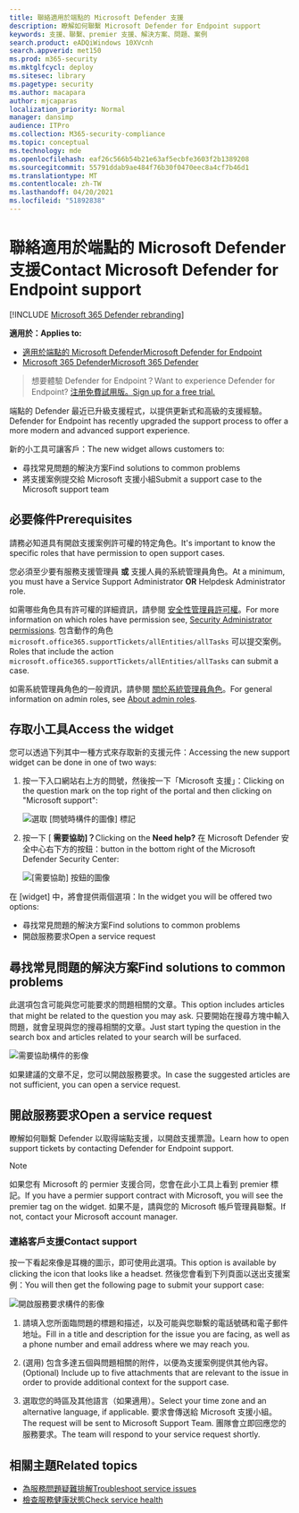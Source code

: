 ```yaml
---
title: 聯絡適用於端點的 Microsoft Defender 支援
description: 瞭解如何聯繫 Microsoft Defender for Endpoint support
keywords: 支援、聯繫、premier 支援、解決方案、問題、案例
search.product: eADQiWindows 10XVcnh
search.appverid: met150
ms.prod: m365-security
ms.mktglfcycl: deploy
ms.sitesec: library
ms.pagetype: security
ms.author: macapara
author: mjcaparas
localization_priority: Normal
manager: dansimp
audience: ITPro
ms.collection: M365-security-compliance
ms.topic: conceptual
ms.technology: mde
ms.openlocfilehash: eaf26c566b54b21e63af5ecbfe3603f2b1389208
ms.sourcegitcommit: 55791ddab9ae484f76b30f0470eec8a4cf7b46d1
ms.translationtype: MT
ms.contentlocale: zh-TW
ms.lasthandoff: 04/20/2021
ms.locfileid: "51892838"
---
```

# <a name="contact-microsoft-defender-for-endpoint-support"></a><span data-ttu-id="286e6-104">聯絡適用於端點的 Microsoft Defender 支援</span><span class="sxs-lookup"><span data-stu-id="286e6-104">Contact Microsoft Defender for Endpoint support</span></span>

[!INCLUDE [Microsoft 365 Defender rebranding](../../includes/microsoft-defender.md)]


<span data-ttu-id="286e6-105">**適用於：**</span><span class="sxs-lookup"><span data-stu-id="286e6-105">**Applies to:**</span></span>
- [<span data-ttu-id="286e6-106">適用於端點的 Microsoft Defender</span><span class="sxs-lookup"><span data-stu-id="286e6-106">Microsoft Defender for Endpoint</span></span>](https://go.microsoft.com/fwlink/p/?linkid=2154037)
- [<span data-ttu-id="286e6-107">Microsoft 365 Defender</span><span class="sxs-lookup"><span data-stu-id="286e6-107">Microsoft 365 Defender</span></span>](https://go.microsoft.com/fwlink/?linkid=2118804)

><span data-ttu-id="286e6-108">想要體驗 Defender for Endpoint？</span><span class="sxs-lookup"><span data-stu-id="286e6-108">Want to experience Defender for Endpoint?</span></span> [<span data-ttu-id="286e6-109">注册免費試用版。</span><span class="sxs-lookup"><span data-stu-id="286e6-109">Sign up for a free trial.</span></span>](https://www.microsoft.com/microsoft-365/windows/microsoft-defender-atp?ocid=docs-wdatp-assignaccess-abovefoldlink)

<span data-ttu-id="286e6-110">端點的 Defender 最近已升級支援程式，以提供更新式和高級的支援經驗。</span><span class="sxs-lookup"><span data-stu-id="286e6-110">Defender for Endpoint has recently upgraded the support process to offer a more modern and advanced support experience.</span></span> 

<span data-ttu-id="286e6-111">新的小工具可讓客戶：</span><span class="sxs-lookup"><span data-stu-id="286e6-111">The new widget allows customers to:</span></span>
- <span data-ttu-id="286e6-112">尋找常見問題的解決方案</span><span class="sxs-lookup"><span data-stu-id="286e6-112">Find solutions to common problems</span></span>
- <span data-ttu-id="286e6-113">將支援案例提交給 Microsoft 支援小組</span><span class="sxs-lookup"><span data-stu-id="286e6-113">Submit a support case to the Microsoft support team</span></span>

## <a name="prerequisites"></a><span data-ttu-id="286e6-114">必要條件</span><span class="sxs-lookup"><span data-stu-id="286e6-114">Prerequisites</span></span>
<span data-ttu-id="286e6-115">請務必知道具有開啟支援案例許可權的特定角色。</span><span class="sxs-lookup"><span data-stu-id="286e6-115">It's important to know the specific roles that have permission to open support cases.</span></span>

<span data-ttu-id="286e6-116">您必須至少要有服務支援管理員 **或** 支援人員的系統管理員角色。</span><span class="sxs-lookup"><span data-stu-id="286e6-116">At a minimum, you must have a Service Support Administrator **OR** Helpdesk Administrator role.</span></span>


<span data-ttu-id="286e6-117">如需哪些角色具有許可權的詳細資訊，請參閱 [安全性管理員許可權](https://docs.microsoft.com/azure/active-directory/users-groups-roles/directory-assign-admin-roles#security-administrator-permissions)。</span><span class="sxs-lookup"><span data-stu-id="286e6-117">For more information on which roles have permission see, [Security Administrator permissions](https://docs.microsoft.com/azure/active-directory/users-groups-roles/directory-assign-admin-roles#security-administrator-permissions).</span></span> <span data-ttu-id="286e6-118">包含動作的角色 `microsoft.office365.supportTickets/allEntities/allTasks` 可以提交案例。</span><span class="sxs-lookup"><span data-stu-id="286e6-118">Roles that include the action `microsoft.office365.supportTickets/allEntities/allTasks` can submit a case.</span></span>

<span data-ttu-id="286e6-119">如需系統管理員角色的一般資訊，請參閱 [關於系統管理員角色](https://docs.microsoft.com/microsoft-365/admin/add-users/about-admin-roles?view=o365-worldwide&preserve-view=true)。</span><span class="sxs-lookup"><span data-stu-id="286e6-119">For general information on admin roles, see [About admin roles](https://docs.microsoft.com/microsoft-365/admin/add-users/about-admin-roles?view=o365-worldwide&preserve-view=true).</span></span>


## <a name="access-the-widget"></a><span data-ttu-id="286e6-120">存取小工具</span><span class="sxs-lookup"><span data-stu-id="286e6-120">Access the widget</span></span>
<span data-ttu-id="286e6-121">您可以透過下列其中一種方式來存取新的支援元件：</span><span class="sxs-lookup"><span data-stu-id="286e6-121">Accessing the new support widget can be done in one of two ways:</span></span>

1.  <span data-ttu-id="286e6-122">按一下入口網站右上方的問號，然後按一下「Microsoft 支援」：</span><span class="sxs-lookup"><span data-stu-id="286e6-122">Clicking on the question mark on the top right of the portal and then clicking on "Microsoft support":</span></span>

    ![選取 [問號時構件的圖像] 標記](images/support-widget.png)

2. <span data-ttu-id="286e6-124">按一下 [ **需要協助]？**</span><span class="sxs-lookup"><span data-stu-id="286e6-124">Clicking on the **Need help?**</span></span>  <span data-ttu-id="286e6-125">在 Microsoft Defender 安全中心右下方的按鈕：</span><span class="sxs-lookup"><span data-stu-id="286e6-125">button in the bottom right of the Microsoft Defender Security Center:</span></span>


    ![[需要協助] 按鈕的圖像](images/need-help.png)

<span data-ttu-id="286e6-127">在 [widget] 中，將會提供兩個選項：</span><span class="sxs-lookup"><span data-stu-id="286e6-127">In the widget you will be offered two options:</span></span>

- <span data-ttu-id="286e6-128">尋找常見問題的解決方案</span><span class="sxs-lookup"><span data-stu-id="286e6-128">Find solutions to common problems</span></span>    
- <span data-ttu-id="286e6-129">開啟服務要求</span><span class="sxs-lookup"><span data-stu-id="286e6-129">Open a service request</span></span>  

## <a name="find-solutions-to-common-problems"></a><span data-ttu-id="286e6-130">尋找常見問題的解決方案</span><span class="sxs-lookup"><span data-stu-id="286e6-130">Find solutions to common problems</span></span>
<span data-ttu-id="286e6-131">此選項包含可能與您可能要求的問題相關的文章。</span><span class="sxs-lookup"><span data-stu-id="286e6-131">This option includes articles that might be related to the question you may ask.</span></span> <span data-ttu-id="286e6-132">只要開始在搜尋方塊中輸入問題，就會呈現與您的搜尋相關的文章。</span><span class="sxs-lookup"><span data-stu-id="286e6-132">Just start typing the question in the search box and articles related to your search will be surfaced.</span></span>

![需要協助構件的影像](images/Support3.png)

<span data-ttu-id="286e6-134">如果建議的文章不足，您可以開啟服務要求。</span><span class="sxs-lookup"><span data-stu-id="286e6-134">In case the suggested articles are not sufficient, you can open a service request.</span></span>

## <a name="open-a-service-request"></a><span data-ttu-id="286e6-135">開啟服務要求</span><span class="sxs-lookup"><span data-stu-id="286e6-135">Open a service request</span></span>

<span data-ttu-id="286e6-136">瞭解如何聯繫 Defender 以取得端點支援，以開啟支援票證。</span><span class="sxs-lookup"><span data-stu-id="286e6-136">Learn how to open support tickets by contacting Defender for Endpoint support.</span></span> 

> [!Note]
> <span data-ttu-id="286e6-137">如果您有 Microsoft 的 permier 支援合同，您會在此小工具上看到 premier 標記。</span><span class="sxs-lookup"><span data-stu-id="286e6-137">If you have a permier support contract with Microsoft, you will see the premier tag on the widget.</span></span> <span data-ttu-id="286e6-138">如果不是，請與您的 Microsoft 帳戶管理員聯繫。</span><span class="sxs-lookup"><span data-stu-id="286e6-138">If not, contact your Microsoft account manager.</span></span>

### <a name="contact-support"></a><span data-ttu-id="286e6-139">連絡客戶支援</span><span class="sxs-lookup"><span data-stu-id="286e6-139">Contact support</span></span>
<span data-ttu-id="286e6-140">按一下看起來像是耳機的圖示，即可使用此選項。</span><span class="sxs-lookup"><span data-stu-id="286e6-140">This option is available by clicking the icon that looks like a headset.</span></span> <span data-ttu-id="286e6-141">然後您會看到下列頁面以送出支援案例：</span><span class="sxs-lookup"><span data-stu-id="286e6-141">You will then get the following page to submit your support case:</span></span>

![開啟服務要求構件的影像](images/Support4.png)

1. <span data-ttu-id="286e6-143">請填入您所面臨問題的標題和描述，以及可能與您聯繫的電話號碼和電子郵件地址。</span><span class="sxs-lookup"><span data-stu-id="286e6-143">Fill in a title and description for the issue you are facing, as well as a phone number and email address where we may reach you.</span></span> 

2. <span data-ttu-id="286e6-144"> (選用) 包含多達五個與問題相關的附件，以便為支援案例提供其他內容。</span><span class="sxs-lookup"><span data-stu-id="286e6-144">(Optional) Include up to five attachments that are relevant to the issue in order to provide additional context for the support case.</span></span> 

3. <span data-ttu-id="286e6-145">選取您的時區及其他語言（如果適用）。</span><span class="sxs-lookup"><span data-stu-id="286e6-145">Select your time zone and an alternative language, if applicable.</span></span> <span data-ttu-id="286e6-146">要求會傳送給 Microsoft 支援小組。</span><span class="sxs-lookup"><span data-stu-id="286e6-146">The request will be sent to Microsoft Support Team.</span></span> <span data-ttu-id="286e6-147">團隊會立即回應您的服務要求。</span><span class="sxs-lookup"><span data-stu-id="286e6-147">The team will respond to your service request shortly.</span></span>


## <a name="related-topics"></a><span data-ttu-id="286e6-148">相關主題</span><span class="sxs-lookup"><span data-stu-id="286e6-148">Related topics</span></span>
- [<span data-ttu-id="286e6-149">為服務問題疑難排解</span><span class="sxs-lookup"><span data-stu-id="286e6-149">Troubleshoot service issues</span></span>](troubleshoot-mdatp.md)
- [<span data-ttu-id="286e6-150">檢查服務健康狀態</span><span class="sxs-lookup"><span data-stu-id="286e6-150">Check service health</span></span>](service-status.md)
